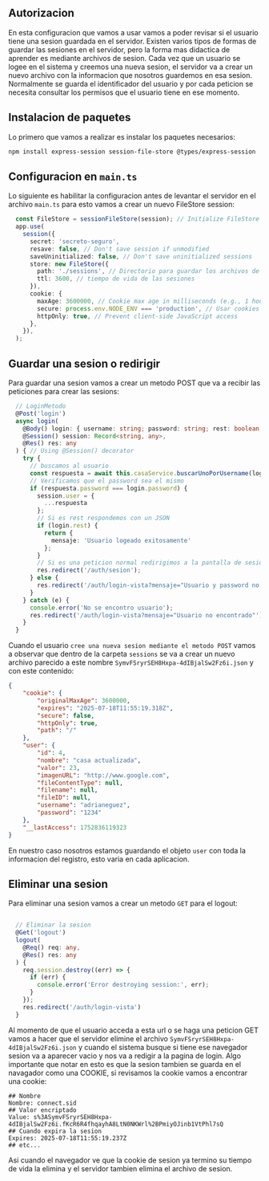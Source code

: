 ## Autorizacion

En esta configuracion que vamos a usar vamos a poder revisar si el usuario tiene una sesion guardada en el servidor. Existen varios tipos de formas de guardar las sesiones en el servidor, pero la forma mas didactica de aprender es mediante archivos de sesion. Cada vez que un usuario se logee en el sistema y creemos una nueva sesion, el servidor va a crear un nuevo archivo con la informacion que nosotros guardemos en esa sesion. Normalmente se guarda el identificador del usuario y por cada peticion se necesita consultar los permisos que el usuario tiene en ese momento. 

## Instalacion de paquetes

Lo primero que vamos a realizar es instalar los paquetes necesarios:

```bash
npm install express-session session-file-store @types/express-session
```

## Configuracion en `main.ts`

Lo siguiente es habilitar la configuracion antes de levantar el servidor en el archivo `main.ts` para esto vamos a crear un nuevo FileStore session:

```typescript
  const FileStore = sessionFileStore(session); // Initialize FileStore
  app.use(
    session({
      secret: 'secreto-seguro',
      resave: false, // Don't save session if unmodified
      saveUninitialized: false, // Don't save uninitialized sessions
      store: new FileStore({
        path: './sessions', // Directorio para guardar los archivos de sesion
        ttl: 3600, // tiempo de vida de las sesiones
      }),
      cookie: {
        maxAge: 3600000, // Cookie max age in milliseconds (e.g., 1 hour)
        secure: process.env.NODE_ENV === 'production', // Usar cookies seguras en prod
        httpOnly: true, // Prevent client-side JavaScript access
      },
    }),
  );
```

## Guardar una sesion o redirigir

Para guardar una sesion vamos a crear un metodo POST que va a recibir las peticiones para crear las sesions:

```typescript
  // LoginMetodo
  @Post('login')
  async login(
    @Body() login: { username: string; password: string; rest: boolean; },
    @Session() session: Record<string, any>,
    @Res() res: any
  ) { // Using @Session() decorator
    try {
      // buscamos al usuario
      const respuesta = await this.casaService.buscarUnoPorUsername(login.username);
      // Verificamos que el password sea el mismo
      if (respuesta.password === login.password) {
        session.user = {
          ...respuesta
        };
        // Si es rest respondemos con un JSON
        if (login.rest) {
          return {
            mensaje: 'Usuario logeado exitosamente'
          };
        }
        // Si es una peticion normal redirigimos a la pantalla de sesion
        res.redirect('/auth/sesion');
      } else {
        res.redirect('/auth/login-vista?mensaje="Usuario y password no coinciden"');
      }
    } catch (e) {
      console.error('No se encontro usuario');
      res.redirect('/auth/login-vista?mensaje="Usuario no encontrado"');
    }
  }
```

Cuando el usuario `cree una nueva sesion mediante el metodo POST` vamos a observar que dentro de la carpeta `sessions` se va a crear un nuevo archivo parecido a este nombre `SymvFSryrSEH8Hxpa-4dIBjalSw2Fz6i.json` y con este contenido:

```json
{
    "cookie": {
        "originalMaxAge": 3600000,
        "expires": "2025-07-18T11:55:19.318Z",
        "secure": false,
        "httpOnly": true,
        "path": "/"
    },
    "user": {
        "id": 4,
        "nombre": "casa actualizada",
        "valor": 23,
        "imagenURL": "http://www.google.com",
        "fileContentType": null,
        "filename": null,
        "fileID": null,
        "username": "adrianeguez",
        "password": "1234"
    },
    "__lastAccess": 1752836119323
}
```
En nuestro caso nosotros estamos guardando el objeto `user` con toda la informacion del registro, esto varia en cada aplicacion.

## Eliminar una sesion

Para eliminar una sesion vamos a crear un metodo `GET` para el logout:

```typescript

  // Eliminar la sesion
  @Get('logout')
  logout(
    @Req() req: any,
    @Res() res: any
  ) {
    req.session.destroy((err) => {
      if (err) {
        console.error('Error destroying session:', err);
      }
    });
    res.redirect('/auth/login-vista')
  }
```
Al momento de que el usuario acceda a esta url o se haga una peticion GET vamos a hacer que el servidor elimine el archivo `SymvFSryrSEH8Hxpa-4dIBjalSw2Fz6i.json` y cuando el sistema busque si tiene ese navegador sesion va a aparecer vacio y nos va a redigir a la pagina de login. Algo importante que notar en esto es que la sesion tambien se guarda en el navagador como una COOKIE, si  revisamos la cookie vamos a encontrar una cookie:

```dotenv
## Nombre
Nombre: connect.sid
## Valor encriptado
Value: s%3ASymvFSryrSEH8Hxpa-4dIBjalSw2Fz6i.fKcR6R4fhqayhA8LtN0NKWrl%2BPmiyOJinb1VtPhl7sQ
## Cuando expira la sesion
Expires: 2025-07-18T11:55:19.237Z
## etc...
```

Asi cuando el navegador ve que la cookie de sesion ya termino su tiempo de vida la elimina y el servidor tambien elimina el archivo de sesion.